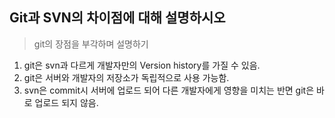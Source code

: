 ## Git과 SVN의 차이점에 대해 설명하시오

> git의 장점을 부각하며 설명하기

1. git은 svn과 다르게 개발자만의 Version history를 가질 수 있음.
2. git은 서버와 개발자의 저장소가 독립적으로 사용 가능함.
3. svn은 commit시 서버에 업로드 되어 다른 개발자에게 영향을 미치는 반면 git은 바로 업로드 되지 않음.
   